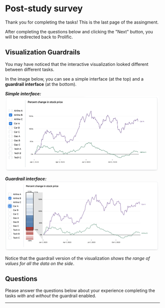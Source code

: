 # Post-study survey

Thank you for completing the tasks! This is the last page of the assingment. 

After completing the questions below and clicking the "Next" button, you will be redirected back to Prolific.

## Visualization Guardrails

You may have noticed that the interactive visualization looked different between different tasks.

In the image below, you can see a simple interface (at the top) and a **guardrail interface** (at the bottom).


***Simple interface:***
<img src='./images/example-n.png' width='500'>

***Guardrail interface:***
<img src='./images/example-js.png' width='500'>


Notice that the guardrail version of the visualization *shows the range of values for all the data on the side*.

## Questions

Please answer the questions below about your experience completing the tasks *with* and *without* the guardrail enabled.

___